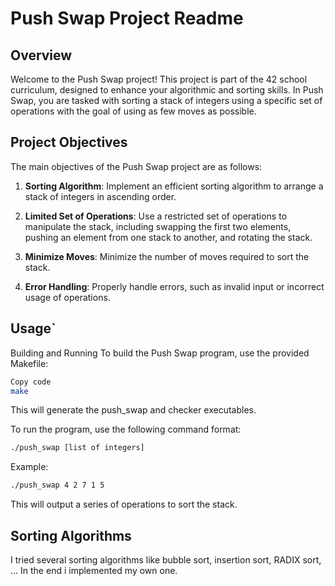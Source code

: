 
# Push Swap Project Readme

## Overview

Welcome to the Push Swap project! This project is part of the 42 school curriculum, designed to enhance your algorithmic and sorting skills. In Push Swap, you are tasked with sorting a stack of integers using a specific set of operations with the goal of using as few moves as possible.

## Project Objectives

The main objectives of the Push Swap project are as follows:

1. **Sorting Algorithm**: Implement an efficient sorting algorithm to arrange a stack of integers in ascending order.

2. **Limited Set of Operations**: Use a restricted set of operations to manipulate the stack, including swapping the first two elements, pushing an element from one stack to another, and rotating the stack.

3. **Minimize Moves**: Minimize the number of moves required to sort the stack.

4. **Error Handling**: Properly handle errors, such as invalid input or incorrect usage of operations.

## Usage`

Building and Running
To build the Push Swap program, use the provided Makefile:

```bash
Copy code
make
```
This will generate the push_swap and checker executables.

To run the program, use the following command format:

```bash
./push_swap [list of integers]
```

Example:

```bash
./push_swap 4 2 7 1 5
```
This will output a series of operations to sort the stack.

## Sorting Algorithms

I tried several sorting algorithms like bubble sort, insertion sort, RADIX sort, ... In the end i implemented my own one.
